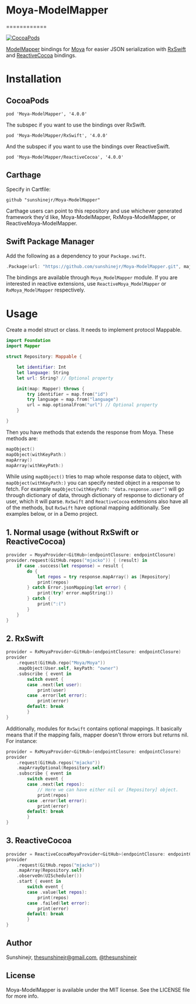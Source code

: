 # Moya-ModelMapper
============

[![CocoaPods](https://img.shields.io/cocoapods/v/Moya-ModelMapper.svg)](https://github.com/sunshinejr/Moya-ModelMapper)

[ModelMapper](https://github.com/lyft/mapper) bindings for
[Moya](https://github.com/Moya/Moya) for easier JSON serialization with [RxSwift](https://github.com/ReactiveX/RxSwift) and [ReactiveCocoa](https://github.com/ReactiveCocoa/ReactiveCocoa) bindings.

# Installation

## CocoaPods

```
pod 'Moya-ModelMapper', '4.0.0'
```

The subspec if you want to use the bindings over RxSwift.
```
pod 'Moya-ModelMapper/RxSwift', '4.0.0'
```

And the subspec if you want to use the bindings over ReactiveSwift.
```
pod 'Moya-ModelMapper/ReactiveCocoa', '4.0.0'
```

## Carthage

Specify in Cartfile:

```
github "sunshinejr/Moya-ModelMapper"
```

Carthage users can point to this repository and use whichever generated framework they'd like, Moya-ModelMapper, RxMoya-ModelMapper, or ReactiveMoya-ModelMapper.

## Swift Package Manager

Add the following as a dependency to your `Package.swift`.

```swift
.Package(url: "https://github.com/sunshinejr/Moya-ModelMapper.git", majorVersion: 4)
```

The bindings are available through `Moya_ModelMapper` module. If you are interested in reactive extensions, use `ReactiveMoya_ModelMapper` or `RxMoya_ModelMapper` respectively.

# Usage

Create a model struct or class. It needs to implement protocol Mappable.

```swift
import Foundation
import Mapper

struct Repository: Mappable {

    let identifier: Int
    let language: String
    let url: String? // Optional property

    init(map: Mapper) throws {
        try identifier = map.from("id")
        try language = map.from("language")
        url = map.optionalFrom("url") // Optional property
    }

}
```

Then you have methods that extends the response from Moya. These methods are:
```swift
mapObject()
mapObject(withKeyPath:)
mapArray()
mapArray(withKeyPath:)
```

While using `mapObject()` tries to map whole response data to object,
with `mapObject(withKeyPath:)` you can specify nested object in a response to
fetch. For example `mapObject(withKeyPath: "data.response.user")` will go through
dictionary of data, through dictionary of response to dictionary of user, which it
will parse. `RxSwift` and `ReactiveCocoa` extensions also have all of the methods,
but `RxSwift` have optional mapping additionally. See examples below, or in a Demo
project.

## 1. Normal usage (without RxSwift or ReactiveCocoa)

```swift
provider = MoyaProvider<GitHub>(endpointClosure: endpointClosure)
provider.request(GitHub.repos("mjacko")) { (result) in
    if case .success(let response) = result {
        do {
            let repos = try response.mapArray() as [Repository]
            print(repos)
        } catch Error.jsonMapping(let error) {
            print(try? error.mapString())
        } catch {
            print(":(")
        }
    }
}
```

## 2. RxSwift
```swift
provider = RxMoyaProvider<GitHub>(endpointClosure: endpointClosure)
provider
    .request(GitHub.repo("Moya/Moya"))
    .mapObject(User.self, keyPath: "owner")
    .subscribe { event in
        switch event {
        case .next(let user):
            print(user)
        case .error(let error):
            print(error)
        default: break
        }
}
```

Additionally, modules for `RxSwift` contains optional mappings. It basically means that if the mapping fails, mapper doesn't throw errors but returns nil. For instance:

```swift
provider = RxMoyaProvider<GitHub>(endpointClosure: endpointClosure)
provider
    .request(GitHub.repos("mjacko"))
    .mapArrayOptional(Repository.self)
    .subscribe { event in
        switch event {
        case .next(let repos):
            // Here we can have either nil or [Repository] object.
            print(repos)
        case .error(let error):
            print(error)
        default: break
        }
}
```


## 3. ReactiveCocoa
```swift
provider = ReactiveCocoaMoyaProvider<GitHub>(endpointClosure: endpointClosure)
provider
    .request(GitHub.repos("mjacko"))
    .mapArray(Repository.self)
    .observeOn(UIScheduler())
    .start { event in
        switch event {
        case .value(let repos):
            print(repos)
        case .failed(let error):
            print(error)
        default: break
        }
}
```

## Author

Sunshinejr, thesunshinejr@gmail.com, <a href="https://twitter.com/thesunshinejr">@thesunshinejr</a>

## License

Moya-ModelMapper is available under the MIT license. See the LICENSE file for more info.
